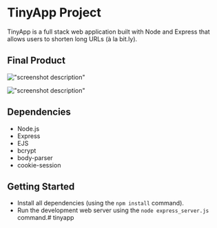 
# TinyApp Project

TinyApp is a full stack web application built with Node and Express that allows users to shorten long URLs (à la bit.ly).

## Final Product

!["screenshot description"](#https://github.com/CrabAppleTree1/tinyapp/blob/feature/user-registration/pics/1.png?raw=true)

!["screenshot description"](#)

## Dependencies

- Node.js
- Express
- EJS
- bcrypt
- body-parser
- cookie-session

## Getting Started

- Install all dependencies (using the `npm install` command).
- Run the development web server using the `node express_server.js` command.# tinyapp
